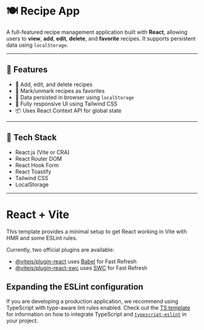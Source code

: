 
# 🍽️ Recipe App

A full-featured recipe management application built with **React**, allowing users to **view**, **add**, **edit**, **delete**, and **favorite** recipes. It supports persistent data using `localStorage`.

---

## 🚀 Features

- 📝 Add, edit, and delete recipes
- 📌 Mark/unmark recipes as favorites
- 📂 Data persisted in browser using `localStorage`
- 📱 Fully responsive UI using Tailwind CSS
- 📦 Uses React Context API for global state

---


## 🔧 Tech Stack

- React.js (Vite or CRA)
- React Router DOM
- React Hook Form
- React Toastify
- Tailwind CSS
- LocalStorage

---

# React + Vite

This template provides a minimal setup to get React working in Vite with HMR and some ESLint rules.

Currently, two official plugins are available:

- [@vitejs/plugin-react](https://github.com/vitejs/vite-plugin-react/blob/main/packages/plugin-react) uses [Babel](https://babeljs.io/) for Fast Refresh
- [@vitejs/plugin-react-swc](https://github.com/vitejs/vite-plugin-react/blob/main/packages/plugin-react-swc) uses [SWC](https://swc.rs/) for Fast Refresh

## Expanding the ESLint configuration

If you are developing a production application, we recommend using TypeScript with type-aware lint rules enabled. Check out the [TS template](https://github.com/vitejs/vite/tree/main/packages/create-vite/template-react-ts) for information on how to integrate TypeScript and [`typescript-eslint`](https://typescript-eslint.io) in your project.
